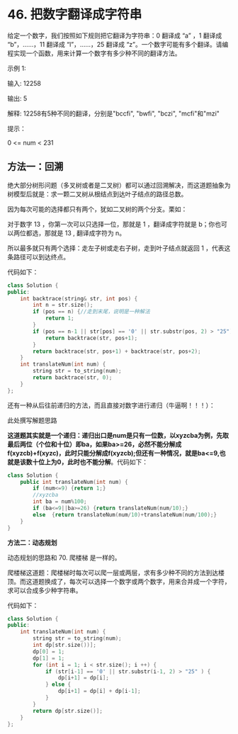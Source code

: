 # 46. 把数字翻译成字符串

给定一个数字，我们按照如下规则把它翻译为字符串：0 翻译成 “a” ，1 翻译成 “b”，……，11 翻译成 “l”，……，25 翻译成 “z”。一个数字可能有多个翻译。请编程实现一个函数，用来计算一个数字有多少种不同的翻译方法。

示例 1:

输入: 12258

输出: 5

解释: 12258有5种不同的翻译，分别是"bccfi", "bwfi", "bczi", "mcfi"和"mzi" 

提示：

0 <= num < 231



## **方法一：回溯**

绝大部分树形问题（多叉树或者是二叉树）都可以通过回溯解决，而这道题抽象为树模型后就是：求一颗二叉树从根结点到达叶子结点的路径总数。

因为每次可能的选择都只有两个，犹如二叉树的两个分支。栗如：

对于数字 13 ，你第一次可以只选择一位，那就是 1 ，翻译成字符就是 b；你也可以两位都选，那就是 13 , 翻译成字符为 n。

所以最多就只有两个选择：走左子树或走右子树，走到叶子结点就返回 1 ，代表这条路径可以到达终点。

代码如下：

```C++
class Solution {
public:
    int backtrace(string& str, int pos) {
        int n = str.size();
        if (pos == n) {//走到末尾，说明是一种解法
            return 1;
        }
        if (pos == n-1 || str[pos] == '0' || str.substr(pos, 2) > "25") {
            return backtrace(str, pos+1);
        }
        return backtrace(str, pos+1) + backtrace(str, pos+2);
    }
    int translateNum(int num) {
        string str = to_string(num);
        return backtrace(str, 0);
    }
};
```

还有一种从后往前递归的方法，而且直接对数字进行递归（牛逼啊！！！）：

此处撰写解题思路

**这道题其实就是一个递归：递归出口是num是只有一位数，以xyzcba为例，先取最后两位（个位和十位）即ba，如果ba>=26，必然不能分解成f(xyzcb)+f(xyzc)，此时只能分解成f(xyzcb);但还有一种情况，就是ba<=9,也就是该数十位上为0，此时也不能分解**。代码如下：

```C++
class Solution {
    public int translateNum(int num) {
        if (num<=9) {return 1;}
        //xyzcba
        int ba = num%100;
        if (ba<=9||ba>=26) {return translateNum(num/10);}
        else  {return translateNum(num/10)+translateNum(num/100);}
    }
}
```



**方法二：动态规划**

动态规划的思路和 70. 爬楼梯 是一样的。

爬楼梯这道题：爬楼梯时每次可以爬一层或两层，求有多少种不同的方法到达楼顶。而这道题换成了，每次可以选择一个数字或两个数字，用来合并成一个字符，求可以合成多少种字符串。

代码如下：

```C++
class Solution {
public:
    int translateNum(int num) {
        string str = to_string(num);
        int dp[str.size())];
        dp[0] = 1;
        dp[1] = 1;
        for (int i = 1; i < str.size(); i ++) {
            if (str[i-1] == '0' || str.substr(i-1, 2) > "25" ) {
                dp[i+1] = dp[i];
            } else {
                dp[i+1] = dp[i] + dp[i-1];
            }
        }
        return dp[str.size()];
    }
};
```

